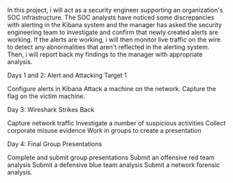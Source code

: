 In this project, i  will act as a security engineer supporting an organization's SOC infrastructure. The SOC analysts have noticed some discrepancies with alerting in the Kibana system and the manager has asked the security engineering team to investigate and confirm that newly created alerts are working.
If the alerts are working, i will then monitor live traffic on the wire to detect any abnormalities that aren't reflected in the alerting system. Then, i will report back my findings to the manager with appropriate analysis.

Days 1 and 2: Alert and Attacking Target 1

Configure alerts in Kibana
Attack a machine on the network.
Capture the flag on the victim machine.

Day 3: Wireshark Strikes Back

Capture network traffic
Investigate a number of suspicious activities
Collect corporate misuse evidence
Work in groups to create a presentation

Day 4: Final Group Presentations

Complete and submit group presentations
Submit an offensive red team analysis
Submit a defensive blue team analysis
Submit a network forensic analysis.
